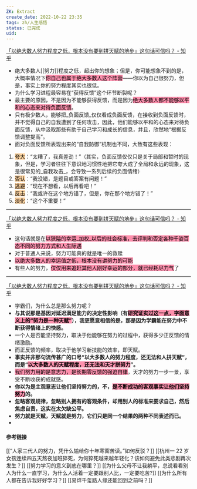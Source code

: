 ```yaml
---
ZK: Extract
create_date: 2022-10-22 23:35
tags: zh/人生感悟
status: 已完成 
uid: 
---
```


[「以绝大数人努力程度之低，根本没有要到拼天赋的地步」这句话可信吗？ - 知乎](https://www.zhihu.com/question/368724273/answer/2578263304)

- 绝大多数人[[努力]]程度之低，超出你的想象；但是，你可能想象不到的是，大概率情况下<mark style="background: #FF5582A6;">你自己也属于绝大多数人这个阵营</mark>——你以为自己很努力，但是，事实上你的努力程度其实也很低。
- 为什么学习进程最容易在“获得反馈”这个环节断裂呢？
- 最主要的原因，不是因为不能够获得反馈，而是因为<mark style="background: #FF5582A6;">绝大多数人都不能够以平和的心态来对待负面反馈</mark>。
- 只有极少数人，能够把_负面反馈_仅仅看成负面反馈，在接收到负面反馈时，并不觉得自己的自我遭到了任何攻击，因此，他们能够以平和的心态来对待负面反馈，从中汲取那些有助于自己学习和成长的信息，并且，欣然地“根据反馈调整提高”。
- 面对负面反馈所表现出来的“自我防御”机制也不同，大致有这些表现： 
1.  <mark style="background: #FFB86CA6;">夸大</mark>：“太糟了，我真差劲！”（其实，负面反馈仅仅只是关于局部和暂时的现象，但是，学习者往往下意识地习惯性地把它夸大成了全局和永远的现象，这是很常见的_自我攻击_，会导致一系列后续的负面情绪）
2.  <mark style="background: #FFB86CA6;">否认</mark>：“我没错，是题目或答案有问题！”
3. <mark style="background: #FFB86CA6;">逃避</mark>：“现在不想看，以后再看吧！”
4. <mark style="background: #FFB86CA6;">反击</mark>：“我或许在这个地方错了，但是，你在那个地方错了！”
5. <mark style="background: #FFB86CA6;">淡化</mark>：“这个不重要！”
---
[「以绝大数人努力程度之低，根本没有要到拼天赋的地步」这句话可信吗？ - 知乎](https://www.zhihu.com/question/368724273/answer/1015540155)

- 这句话就是在<mark style="background: #FF5582A6;">以狭隘的幸运_加权_以后的社会标准，去评判和否定各种千姿百态不同的努力方式和人生际遇</mark>
- 对于普通人来说，努力可能真的就是唯一的救赎
- <mark style="background: #FF5582A6;">以绝大多数人的幸运值之低，根本没有讲努力的可能</mark>
- 有些人的努力，<mark style="background: #FF5582A6;">仅仅用来追赶其他人刚好幸运的部分，就已经耗尽力气</mark>了
---
[「以绝大数人努力程度之低，根本没有要到拼天赋的地步」这句话可信吗？ - 知乎](https://www.zhihu.com/question/368724273/answer/1537686132)

- 学霸们，为什么总是那么努力呢？
- **与其说那是基因对延迟满足能力的决定性影响（有<mark style="background: #FF5582A6;">研究证实过这一点，字面意义上的“努力是一种天赋”</mark>），我更愿意相信的是，那是因为学霸能在努力中不断获得情绪上的快感。**
- 一个人是否能坚持努力，取决于他能够在努力的过程中，获得多少正反馈的情绪激励。
- 而正反馈的频率，取决于他学习新技能的效率，即天赋。
- **事实并非那句流传甚广的口号“以大多数人的努力程度，还无法和人拼天赋“，而是“<mark style="background: #FF5582A6;">以大多数人的天赋程度，还无法和天才拼努力</mark>”。**
- <mark style="background: #FF5582A6;">我们努力用的是意志力，是长期零反馈的强迫自律</mark>，天才的努力一步一景，享受不断收获的成就感。
- **你以为是主观意志让他们坚持努力的，不，<mark style="background: #FF5582A6;">是不断成功的客观事实让他们坚持努力</mark>的。**
- **忽略客观规律，忽略别人拥有的客观条件，却用别人的标准来要求自己，然后焦虑自责，这实在太欠缺公平。**
- **努力就是天赋，天赋就是努力，它们只是同一个结果的两种不同表述而已。**
- 
#### 参考链接

[[“人家三代人的努力，凭什么输给你十年寒窗苦读。”如何反驳？]]
[[杭州一 22 岁女孩连续四五天熬夜加班猝死，为何猝死越来越年轻化？该如何避免此类悲剧再次发生？]]
[[努力学习的意义到底在哪里？]]
[[为什么父母不让我躺平，总说看看别人为什么一直学习，为什么人活着一定要跟别人比，一定要吃苦?]]
[[为什么所有人都在告诉我好好学习？]]
[[易烊千玺路人缘还能回到之前吗？]]
